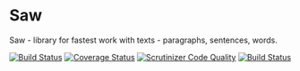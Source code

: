 Saw
===

Saw - library for fastest work with texts - paragraphs, sentences, words.

[![Build Status](https://travis-ci.org/diNard/Saw.png?branch=master)](https://travis-ci.org/diNard/Saw)
[![Coverage Status](https://coveralls.io/repos/diNard/Saw/badge.png?branch=master)](https://coveralls.io/r/diNard/Saw?branch=master)
[![Scrutinizer Code Quality](https://scrutinizer-ci.com/g/diNard/Saw/badges/quality-score.png?b=master)](https://scrutinizer-ci.com/g/diNard/Saw/?branch=master)
[![Build Status](https://scrutinizer-ci.com/g/diNard/Saw/badges/build.png?b=master)](https://scrutinizer-ci.com/g/diNard/Saw/build-status/master)
